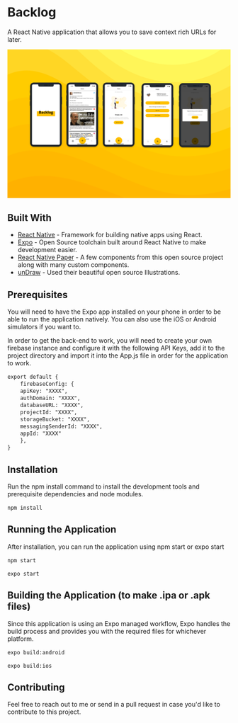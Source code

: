 # Backlog
A React Native application that allows you to save context rich URLs for later.

![Backlog Portfolio Image](https://raw.githubusercontent.com/nikhilasrani/backlog/master/assets/images/Backlog_Portfolio-min.png)




## Built With

* [React Native](https://facebook.github.io/react-native/) - Framework for building native apps using React.
* [Expo](https://expo.io/) - Open Source toolchain built around React Native to make development easier.
* [React Native Paper](https://reactnativepaper.com) - A few components from this open source project along with many custom components. 
* [unDraw](https://undraw.co/) - Used their beautiful open source Illustrations.

## Prerequisites

You will need to have the Expo app installed on your phone in order to be able to run the application natively.
You can also use the iOS or Android simulators if you want to. 

In order to get the back-end to work, you will need to create your own firebase instance and configure it with the following API Keys,
add it to the project directory and import it into the App.js file in order for the application to work.

```
export default {
    firebaseConfig: { 
    apiKey: "XXXX",
    authDomain: "XXXX",
    databaseURL: "XXXX",
    projectId: "XXXX",
    storageBucket: "XXXX",
    messagingSenderId: "XXXX",
    appId: "XXXX"
    },
}
```
## Installation

Run the npm install command to install the development tools and prerequisite dependencies and node modules.

```
npm install
```

## Running the Application

After installation, you can run the application using npm start or expo start
```
npm start
```
```
expo start
```

## Building the Application (to make .ipa or .apk files)
Since this application is using an Expo managed workflow, 
Expo handles the build process and provides you with the required files for whichever platform.

```
expo build:android
```
```
expo build:ios
```

## Contributing

Feel free to reach out to me or send in a pull request in case you'd like to contribute to this project.

